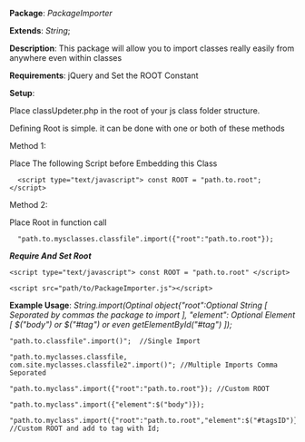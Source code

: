 **Package**: *PackageImporter*

**Extends**: *String*;

**Description**: This package will allow you to import classes really easily from anywhere even within classes

**Requirements**: jQuery and Set the ROOT Constant

**Setup**: 

Place classUpdeter.php in the root of your js class folder structure.

Defining Root is simple. it can be done with one or both of these methods

  Method 1:
  
  Place The following Script before Embedding this Class
    
      <script type="text/javascript"> const ROOT = "path.to.root"; </script>
      
  Method 2:
  
  Place Root in function call
  
      "path.to.mysclasses.classfile".import({"root":"path.to.root"});
    
***Require And Set Root***  
  
    <script type="text/javascript"> const ROOT = "path.to.root" </script> 
    
    <script src="path/to/PackageImporter.js"></script>

**Example Usage**: *String.import(Optinal object{"root":Optional String [ Seporated by commas the package to import ], "element": Optional Element [ $("body") or $("#tag") or even getElementById("#tag") ]);*
	
	"path.to.classfile".import()";  //Single Import
	
	"path.to.myclasses.classfile, com.site.myclasses.classfile2".import()"; //Multiple Imports Comma Seporated
	
	"path.to.myclass".import({"root":"path.to.root"}); //Custom ROOT 
	
	"path.to.myclass".import({"element":$("body")}); 
	
	"path.to.myclass".import({"root":"path.to.root","element":$("#tagsID")}); //Custom ROOT and add to tag with Id;
